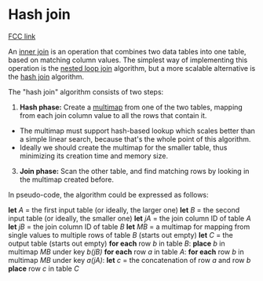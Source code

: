 # Hash join

[FCC link](https://www.freecodecamp.org/learn/coding-interview-prep/rosetta-code/hash-join)

An
[inner join](<https://en.wikipedia.org/wiki/Join_(SQL)#Inner_join> "wp: Join_(SQL)#Inner_join")
is an operation that combines two data tables into one table, based on matching
column values. The simplest way of implementing this operation is the
[nested loop join](https://en.wikipedia.org/wiki/Nested%20loop%20join "wp: Nested loop join")
algorithm, but a more scalable alternative is the
[hash join](https://en.wikipedia.org/wiki/hash%20join "wp: hash join")
algorithm.

The "hash join" algorithm consists of two steps:

1.  **Hash phase:** Create a
    [multimap](https://en.wikipedia.org/wiki/Multimap "wp: Multimap") from one
    of the two tables, mapping from each join column value to all the rows that
    contain it.

- The multimap must support hash-based lookup which scales better than a simple
  linear search, because that's the whole point of this algorithm.
- Ideally we should create the multimap for the smaller table, thus minimizing
  its creation time and memory size.

3.  **Join phase:** Scan the other table, and find matching rows by looking in
    the multimap created before.

In pseudo-code, the algorithm could be expressed as follows:

**let** _A_ = the first input table (or ideally, the larger one) **let** _B_ =
the second input table (or ideally, the smaller one) **let** _jA_ = the join
column ID of table _A_ **let** _jB_ = the join column ID of table _B_ **let**
_MB_ = a multimap for mapping from single values to multiple rows of table _B_
(starts out empty) **let** _C_ = the output table (starts out empty) **for
each** row _b_ in table _B_: **place** _b_ in multimap _MB_ under key _b(jB)_
**for each** row _a_ in table _A_: **for each** row _b_ in multimap _MB_ under
key _a(jA)_: **let** _c_ = the concatenation of row _a_ and row _b_ **place**
row _c_ in table _C_

